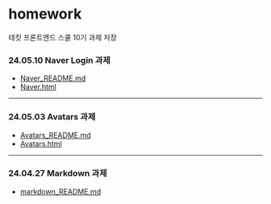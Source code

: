 # homework
테킷 프론트엔드 스쿨 10기 과제 저장


### 24.05.10 Naver Login 과제
- <a href="https://github.com/ttining-real/homework/blob/main/naver/naver.md" target="_blank">Naver_README.md</a>
- <a href="https://ttining-real.github.io/homework/naver/naver.html" target="_blank">Naver.html</a>

<hr>

### 24.05.03 Avatars 과제
- <a href="https://github.com/ttining-real/homework/blob/main/avatars/avatars.md" target="_blank">Avatars_README.md</a>
- <a href="https://ttining-real.github.io/homework/avatars/avatars.html" target="_blank">Avatars.html</a>

<hr>

### 24.04.27 Markdown 과제
- <a href="https://github.com/ttining-real/homework/blob/main/markdown/markdown.md" target="_blank">markdown_README.md</a>